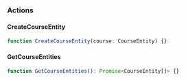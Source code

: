 ### Actions

#### <a name="CreateCourseEntity">CreateCourseEntity</a>
```typescript
function CreateCourseEntity(course: CourseEntity) {}
```

#### <a name="GetCourseEntities">GetCourseEntities</a>
```typescript
function GetCourseEntities(): Promise<CourseEntity[]> {}
```
